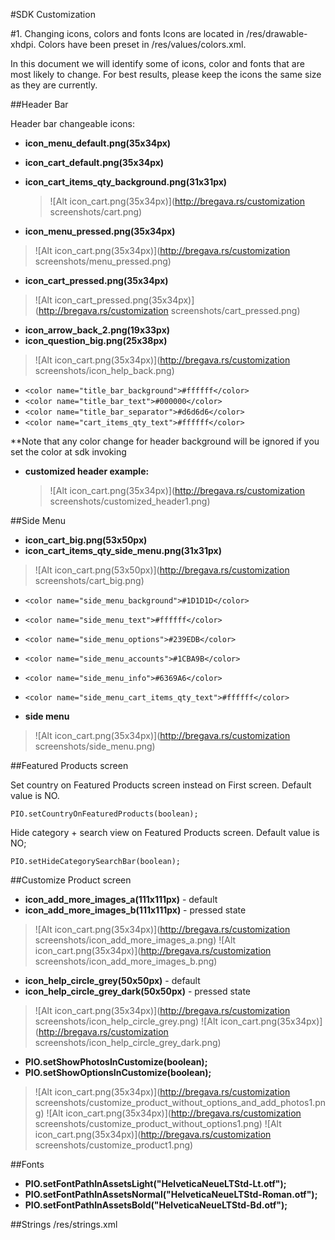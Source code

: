 #SDK Customization

#1. Changing icons, colors and fonts
Icons are located in /res/drawable-xhdpi.
Colors have been preset in /res/values/colors.xml.

In this document we will identify some of icons, color and fonts that are most likely to change.
For best results, please keep the icons the same size as they are currently.

##Header Bar

Header bar changeable icons:

 - **icon\_menu_default.png(35x34px)**
 - **icon\_cart_default.png(35x34px)**
 - **icon\_cart\_items\_qty\_background.png(31x31px)**
 
    >![Alt icon_cart.png(35x34px)](http://bregava.rs/customization screenshots/cart.png)


 - **icon\_menu\_pressed.png(35x34px)**
>![Alt icon_cart.png(35x34px)](http://bregava.rs/customization screenshots/menu_pressed.png)

 - **icon\_cart\_pressed.png(35x34px)**
>![Alt icon_cart_pressed.png(35x34px)](http://bregava.rs/customization screenshots/cart_pressed.png)


 - **icon\_arrow\_back\_2.png(19x33px)**
 - **icon\_question\_big.png(25x38px)**
>![Alt icon_cart.png(35x34px)](http://bregava.rs/customization screenshots/icon_help_back.png)



 - `<color name="title_bar_background">#ffffff</color>`
 - `<color name="title_bar_text">#000000</color>`
 - `<color name="title_bar_separator">#d6d6d6</color>`
 - `<color name="cart_items_qty_text">#ffffff</color>`

\*\*Note that any color change for header background will be ignored if you set the color at sdk invoking

 - **customized header example:**
 
	>![Alt icon_cart.png(35x34px)](http://bregava.rs/customization screenshots/customized_header1.png)

##Side Menu

 - **icon\_cart\_big.png(53x50px)**
 - **icon_cart_items_qty_side_menu.png(31x31px)**
>![Alt icon_cart.png(53x50px)](http://bregava.rs/customization screenshots/cart_big.png)


 - `<color name="side_menu_background">#1D1D1D</color>`
 - `<color name="side_menu_text">#ffffff</color>`
 - `<color name="side_menu_options">#239EDB</color>`
 - `<color name="side_menu_accounts">#1CBA9B</color>`
 - `<color name="side_menu_info">#6369A6</color>`
 - `<color name="side_menu_cart_items_qty_text">#ffffff</color>`


 - **side menu**
>![Alt icon_cart.png(35x34px)](http://bregava.rs/customization screenshots/side_menu.png)

##Featured Products screen

Set country on Featured Products screen instead on First screen. Default value is NO.

`PIO.setCountryOnFeaturedProducts(boolean);`


Hide category + search view on Featured Products screen. Default value is NO;

`PIO.setHideCategorySearchBar(boolean);`

##Customize Product screen

 - **icon\_add\_more\_images\_a(111x111px)** - default
 - **icon\_add\_more\_images\_b(111x111px)** - pressed state

>![Alt icon_cart.png(35x34px)](http://bregava.rs/customization screenshots/icon_add_more_images_a.png)
>![Alt icon_cart.png(35x34px)](http://bregava.rs/customization screenshots/icon_add_more_images_b.png)


 - **icon\_help\_circle\_grey(50x50px)** - default
 - **icon\_help\_circle\_grey\_dark(50x50px)** - pressed state

>![Alt icon_cart.png(35x34px)](http://bregava.rs/customization screenshots/icon_help_circle_grey.png)
>![Alt icon_cart.png(35x34px)](http://bregava.rs/customization screenshots/icon_help_circle_grey_dark.png)

 - **PIO.setShowPhotosInCustomize(boolean);**
 - **PIO.setShowOptionsInCustomize(boolean);**

>![Alt icon_cart.png(35x34px)](http://bregava.rs/customization screenshots/customize_product_without_options_and_add_photos1.png)
>![Alt icon_cart.png(35x34px)](http://bregava.rs/customization screenshots/customize_product_without_options1.png)
>![Alt icon_cart.png(35x34px)](http://bregava.rs/customization screenshots/customize_product1.png)


##Fonts

 - **PIO.setFontPathInAssetsLight("HelveticaNeueLTStd-Lt.otf");**
 - **PIO.setFontPathInAssetsNormal("HelveticaNeueLTStd-Roman.otf");**
 - **PIO.setFontPathInAssetsBold("HelveticaNeueLTStd-Bd.otf");**

##Strings
/res/strings.xml






